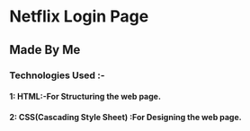 # Netflix Login Page

## Made By Me

### Technologies Used :-

#### 1: HTML:-For Structuring the web page.
#### 2: CSS(Cascading Style Sheet) :For Designing the web page.

